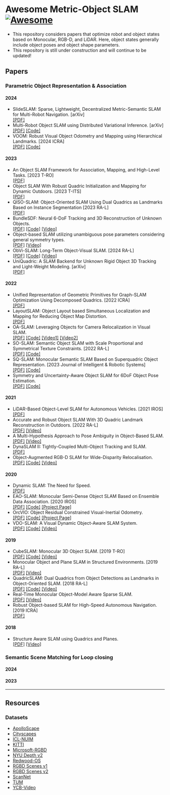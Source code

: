 # Awesome Metric-Object SLAM [![Awesome](https://cdn.rawgit.com/sindresorhus/awesome/d7305f38d29fed78fa85652e3a63e154dd8e8829/media/badge.svg)](https://github.com/sindresorhus/awesome)

- This repository considers papers that optimize robot and object states based on Monocular, RGB-D, and LiDAR. Here, object states generally include object poses and object shape parameters.
- This repository is still under construction and will continue to be updated!



## Papers

### Parametric Object Representation & Association

#### 2024
  - SlideSLAM: Sparse, Lightweight, Decentralized Metric-Semantic SLAM for Multi-Robot Navigation. [arXiv] \
[\[PDF\]](https://arxiv.org/pdf/2406.17249)
  - Multi-Robot Object SLAM using Distributed Variational Inference. [arXiv]\
[\[PDF\]](https://arxiv.org/pdf/2404.18331) [\[Code\]](https://github.com/intrepidChw/distributed_msckf)
  - VOOM: Robust Visual Object Odometry and Mapping using Hierarchical Landmarks. [2024 ICRA]\
[\[PDF\]](https://arxiv.org/pdf/2402.13609.pdf) [\[Code\]](https://github.com/yutongwangBIT/VOOM)

#### 2023

  - An Object SLAM Framework for Association, Mapping, and High-Level Tasks. [2023 T-RO]\
[\[PDF\]](https://arxiv.org/pdf/2305.07299.pdf)
  - Object SLAM With Robust Quadric Initialization and Mapping for Dynamic Outdoors. [2023 T-ITS] \
[\[PDF\]](https://ieeexplore.ieee.org/stamp/stamp.jsp?tp=&arnumber=10149129)
  - QISO-SLAM: Object-Oriented SLAM Using Dual Quadrics as Landmarks Based on Instance Segmentation [2023 RA-L] \
[\[PDF\]](https://ieeexplore.ieee.org/stamp/stamp.jsp?tp=&arnumber=10056983)
  - BundleSDF: Neural 6-DoF Tracking and 3D Reconstruction of Unknown Objects. \
[\[PDF\]](https://arxiv.org/abs/2303.14158) [\[Code\]](https://github.com/NVlabs/BundleSDF) [\[Video\]](https://www.youtube.com/watch?v=5PymzKbKv8w)
  - Object-based SLAM utilizing unambiguous pose parameters considering general symmetry types. \
[\[PDF\]](https://arxiv.org/pdf/2303.07872.pdf) [\[Video\]](https://www.youtube.com/watch?v=aVc4x3hsVo4)
  - ObVi-SLAM: Long-Term Object-Visual SLAM. [2024 RA-L]\
 [\[PDF\]](https://arxiv.org/pdf/2309.15268.pdf) [\[Code\]](https://github.com/ut-amrl/ObVi-SLAM) [\[Video\]](https://youtu.be/quJOgnEdaZ0)
  - UniQuadric: A SLAM Backend for Unknown Rigid Object 3D Tracking and Light-Weight Modeling. [arXiv] \
[\[PDF\]](https://arxiv.org/pdf/2309.17036.pdf)

#### 2022
  - Unified Representation of Geometric Primitives for Graph-SLAM Optimization Using Decomposed Quadrics. [2022 ICRA] \
[\[PDF\]](https://ieeexplore.ieee.org/stamp/stamp.jsp?arnumber=9812162)
  - LayoutSLAM: Object Layout based Simultaneous Localization and Mapping for Reducing Object Map Distortion. \
[\[PDF\]](https://ieeexplore.ieee.org/abstract/document/9981492)
  - OA-SLAM: Leveraging Objects for Camera Relocalization in Visual SLAM. \
[\[PDF\]](https://arxiv.org/pdf/2209.08338.pdf) [\[Code\]](https://gitlab.inria.fr/tangram/oa-slam) [\[Video1\]](https://www.youtube.com/watch?v=L1HEL4kLJ3g) [\[Video2\]](https://www.youtube.com/watch?v=50zXF7Z7FLo)
  - SO-SLAM: Semantic Object SLAM with Scale Proportional and Symmetrical Texture Constraints. [2022 RA-L]\
 [\[PDF\]](https://arxiv.org/pdf/2109.04884.pdf) [\[Code\]](https://github.com/XunshanMan/SoSLAM)
  - SQ-SLAM: Monocular Semantic SLAM Based on Superquadric Object Representation. [2023 Journal of Intelligent & Robotic Systems]\
[\[PDF\]](https://arxiv.org/pdf/2209.10817.pdf) [\[Code\]](https://github.com/XiaoHan-Git/SQ-SLAM)
  - Symmetry and Uncertainty-Aware Object SLAM for 6DoF Object Pose Estimation.\
 [\[PDF\]](https://openaccess.thecvf.com/content/CVPR2022/papers/Merrill_Symmetry_and_Uncertainty-Aware_Object_SLAM_for_6DoF_Object_Pose_Estimation_CVPR_2022_paper.pdf) [\[Code\]](https://github.com/rpng/suo_slam)


#### 2021
  - LiDAR-Based Object-Level SLAM for Autonomous Vehicles. [2021 IROS] \
[\[PDF\]](https://ieeexplore.ieee.org/stamp/stamp.jsp?tp=&arnumber=9636299)
  - Accurate and Robust Object SLAM With 3D Quadric Landmark Reconstruction in Outdoors. [2022 RA-L]\
[\[PDF\]](https://arxiv.org/pdf/2110.08977.pdf) [\[Video\]](https://www.youtube.com/watch?v=t1KQ8FhO0wo&ab_channel=SLAMer)
  - A Multi-Hypothesis Approach to Pose Ambiguity in Object-Based SLAM. \
[\[PDF\]](https://arxiv.org/pdf/2108.01225.pdf) [\[Video\]](https://www.youtube.com/watch?v=O3wzdGToh-8&ab_channel=MITMarineRoboticsGroup)
  - DynaSLAM II: Tightly-Coupled Multi-Object Tracking and SLAM.\
[\[PDF\]](https://arxiv.org/pdf/2010.07820.pdf)
  - Object-Augmented RGB-D SLAM for Wide-Disparity Relocalisation.\
[\[PDF\]](https://arxiv.org/pdf/2108.02522) [\[Code\]](https://github.com/YuhangMing/Object-Guided-Relocalisation) [\[Video\]](https://www.youtube.com/watch?v=H3i9Q4JvX2o)

#### 2020

  - Dynamic SLAM: The Need for Speed.\
 [\[PDF\]](https://arxiv.org/pdf/2002.08584.pdf)
  - EAO-SLAM: Monocular Semi-Dense Object SLAM Based on Ensemble Data Association. [2020 IROS]\
 [\[PDF\]](https://arxiv.org/pdf/2004.12730.pdf) [\[Code\]](https://github.com/yanmin-wu/EAO-SLAM) [\[Project Page\]](https://yanmin-wu.github.io/project/eaoslam/)
  - OrcVIO: Object Residual Constrained Visual-Inertial Odometry.  \
[\[PDF\]](https://arxiv.org/pdf/2007.15107.pdf) [\[Code\]](https://github.com/shanmo/OrcVIO-Stereo-Mapping) [\[Project Page\]](https://moshan.cf/orcvio_githubpage/)
  - VDO-SLAM: A Visual Dynamic Object-Aware SLAM System.\
 [\[PDF\]](https://arxiv.org/pdf/2005.11052.pdf) [\[Code\]](https://github.com/halajun/VDO_SLAM) [\[Video\]](https://drive.google.com/file/d/1PbL4KiJ3sUhxyJSQPZmRP6mgi9dIC0iu/view)

#### 2019

  - CubeSLAM: Monocular 3D Object SLAM. [2019 T-RO]\
 [\[PDF\]](https://arxiv.org/pdf/1806.00557.pdf) [\[Code\]](https://github.com/shichaoy/cube_slam) [\[Video\]](https://www.youtube.com/watch?v=QnVlexXi9_c&ab_channel=ShichaoYang)
  - Monocular Object and Plane SLAM in Structured Environments. [2019 RA-L] \
[\[PDF\]](https://arxiv.org/pdf/1809.03415.pdf) [\[Video\]](https://www.youtube.com/watch?v=jzBMsKCm0uk&ab_channel=ShichaoYang)
  - QuadricSLAM: Dual Quadrics from Object Detections as Landmarks in Object-Oriented SLAM. [2018 RA-L]\
[\[PDF\]](https://natanaso.github.io/rcw-icra18/assets/ref/ICRA-MRP18_paper_14.pdf) [\[Code\]](https://github.com/qcr/quadricslam) [\[Video\]](https://www.youtube.com/watch?v=n-j0DFDFSKU&ab_channel=LachlanNicholson)
  - Real-Time Monocular Object-Model Aware Sparse SLAM. \
[\[PDF\]](https://ieeexplore.ieee.org/document/8793728) [\[Video\]](https://www.youtube.com/watch?v=UMWXd4sHONw&ab_channel=MehdiHosseinzadeh)
  - Robust Object-based SLAM for High-Speed Autonomous Navigation. [2019 ICRA]\
 [\[PDF\]](https://groups.csail.mit.edu/rrg/papers/OkLiu19icra.pdf)

#### 2018

  - Structure Aware SLAM using Quadrics and Planes. \
[\[PDF\]](https://arxiv.org/pdf/1804.09111.pdf) [\[Video\]](https://www.youtube.com/watch?v=dR-rB9keF8M&ab_channel=MehdiHosseinzadeh)

### Semantic Scene Matching for Loop closing

#### 2024
#### 2023


----------------------

## Resources

### Datasets

- [ApolloScape](http://apolloscape.auto/)
- [Cityscapes](https://www.cityscapes-dataset.com/)
- [ICL-NUIM](https://www.doc.ic.ac.uk/~ahanda/VaFRIC/iclnuim.html)
- [KITTI](https://www.cvlibs.net/datasets/kitti/index.php)
- [Microsoft-RGBD](https://www.microsoft.com/en-us/research/project/rgb-d-dataset-7-scenes/)
- [NYU Depth v2](https://cs.nyu.edu/~silberman/datasets/nyu_depth_v2.html)
- [Redwood-OS](http://redwood-data.org/3dscan/)
- [RGBD Scenes v1](https://rgbd-dataset.cs.washington.edu/)
- [RGBD Scenes v2](https://rgbd-dataset.cs.washington.edu/dataset/rgbd-scenes-v2/)
- [ScanNet](http://www.scan-net.org/)
- [TUM](https://vision.in.tum.de/data/datasets/rgbd-dataset/download)
- [YCB-Video](https://rse-lab.cs.washington.edu/projects/posecnn/)
